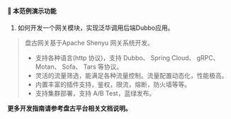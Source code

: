 #### :mushroom: 本范例演示功能

1. 如何开发一个网关模块，实现泛华调用后端Dubbo应用。

> 盘古网关基于Apache Shenyu 网关系统开发。
>  - 支持各种语言(http 协议)，支持 Dubbo、 Spring Cloud、 gRPC、 Motan、 Sofa、 Tars 等协议。
>  - 灵活的流量筛选，能满足各种流量控制。流量配置动态化，性能极高。
>  - 内置丰富的插件支持，鉴权，限流，熔断，防火墙等等。
>  - 支持集群部署，支持 A/B Test，蓝绿发布。

**更多开发指南请参考盘古平台相关文档说明。**